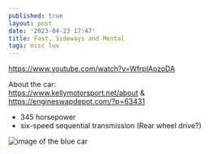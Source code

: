 ```yaml
---
published: true
layout: post
date: '2023-04-23 17:47'
title: Fast, Sideways and Mental
tags: misc luv 
---
```

<https://www.youtube.com/watch?v=WfrplAozoDA>  

About the car:  
<https://www.kellymotorsport.net/about> &  
<https://engineswapdepot.com/?p=63431>  

- 345 horsepower
- six-speed sequential transmission (Rear wheel drive?)

![image of the blue car](https://i.imgur.com/IuER5Jv.jpg)
